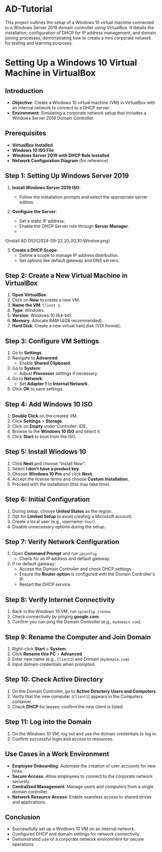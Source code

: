 # AD-Tutorial
This project outlines the setup of a Windows 10 virtual machine connected to a Windows Server 2019 domain controller using VirtualBox. It details the installation, configuration of DHCP for IP address management, and domain joining processes, demonstrating how to create a mini corporate network for testing and learning purposes.


# Setting Up a Windows 10 Virtual Machine in VirtualBox

## Introduction

- **Objective**: Create a Windows 10 virtual machine (VM) in VirtualBox with an internal network to connect to a DHCP server.
- **Environment**: Simulating a corporate network setup that includes a Windows Server 2019 Domain Controller.

## Prerequisites

- **VirtualBox Installed**
- **Windows 10 ISO File**
- **Windows Server 2019 with DHCP Role Installed**
- **Network Configuration Diagram** (for reference)

## Step 1: Setting Up Windows Server 2019

1. **Install Windows Server 2019 ISO**:
   - Follow the installation prompts and select the appropriate server edition.

2. **Configure the Server**:
   - Set a static IP address.
   - Enable the DHCP Server role through **Server Manager**.
   - 
  ![Install AD DS]!(2024-09-22 20_00_10-Window.png)


3. **Create a DHCP Scope**:
   - Define a scope to manage IP address distribution.
   - Set options like default gateway and DNS servers.

## Step 2: Create a New Virtual Machine in VirtualBox

1. **Open VirtualBox**.
2. Click on **New** to create a new VM.
3. **Name the VM**: `Client 1`.
4. **Type**: Windows.
5. **Version**: Windows 10 (64-bit).
6. **Memory**: Allocate RAM (4GB recommended).
7. **Hard Disk**: Create a new virtual hard disk (VDI format).

## Step 3: Configure VM Settings

1. Go to **Settings**.
2. Navigate to **Advanced**:
   - Enable **Shared Clipboard**.
3. Go to **System**:
   - Adjust **Processor** settings if necessary.
4. Go to **Network**:
   - Set **Adapter 1** to **Internal Network**.
5. Click **OK** to save settings.

## Step 4: Add Windows 10 ISO

1. **Double Click** on the created VM.
2. Click **Settings** > **Storage**.
3. Click on **Empty** under Controller: IDE.
4. Browse to the **Windows 10 ISO** and select it.
5. Click **Start** to boot from the ISO.

## Step 5: Install Windows 10

1. Click **Next** and choose "Install Now".
2. Select **I don’t have a product key**.
3. Choose **Windows 10 Pro** and click **Next**.
4. Accept the license terms and choose **Custom Installation**.
5. Proceed with the installation (this may take time).

## Step 6: Initial Configuration

1. During setup, choose **United States** as the region.
2. Opt for **Limited Setup** to avoid creating a Microsoft account.
3. Create a local user (e.g., username: `User`).
4. Disable unnecessary options during the setup.

## Step 7: Verify Network Configuration

1. Open **Command Prompt** and run `ipconfig`.
   - Check for an IP address and default gateway.
2. If no default gateway:
   - Access the Domain Controller and check DHCP settings.
   - Ensure the **Router option** is configured with the Domain Controller's IP.
   - Restart the DHCP service.

## Step 8: Verify Internet Connectivity

1. Back in the Windows 10 VM, run `ipconfig /renew`.
2. Check connectivity by pinging **google.com**.
3. Confirm you can ping the Domain Controller (e.g., `mydomain.com`).

## Step 9: Rename the Computer and Join Domain

1. Right-click **Start** > **System**.
2. Click **Rename this PC** > **Advanced**.
3. Enter new name (e.g., `Client1`) and Domain (`mydomain.com`).
4. Input domain credentials when prompted.

## Step 10: Check Active Directory

1. On the Domain Controller, go to **Active Directory Users and Computers**.
2. Verify that the new computer (`Client1`) appears in the Computers container.
3. Check **DHCP** for leases; confirm the new client is listed.

## Step 11: Log into the Domain

1. On the Windows 10 VM, log out and use the domain credentials to log in.
2. Confirm successful login and access to resources.

## Use Cases in a Work Environment

- **Employee Onboarding**: Automate the creation of user accounts for new hires.
- **Secure Access**: Allow employees to connect to the corporate network securely.
- **Centralized Management**: Manage users and computers from a single domain controller.
- **Network Resource Access**: Enable seamless access to shared drives and applications.

## Conclusion

- Successfully set up a Windows 10 VM on an internal network.
- Configured DHCP and domain settings for network connectivity.
- Demonstrated use of a corporate network environment for secure operations.
